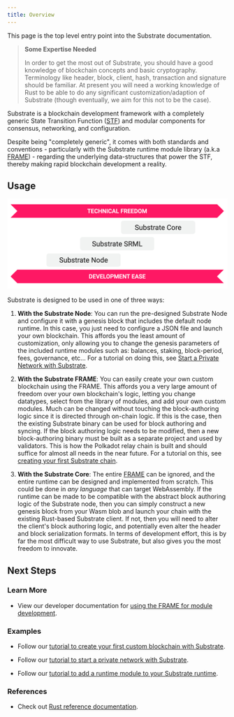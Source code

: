 ```yaml
---
title: Overview
---
```


This page is the top level entry point into the Substrate documentation.

> **Some Expertise Needed**
>
>In order to get the most out of Substrate, you should have a good knowledge of blockchain concepts
>and basic cryptography. Terminology like header, block, client, hash, transaction and signature
>should be familiar. At present you will need a working knowledge of Rust to be able to do any
>significant customization/adaption of Substrate (though eventually, we aim for this not to be the
>case).

Substrate is a blockchain development framework with a completely generic State Transition Function
([STF](glossary.md#stf-state-transition-function)) and modular components for consensus, networking,
and configuration.

Despite being "completely generic", it comes with both standards and conventions - particularly with
the Substrate runtime module library (a.k.a [FRAME](conceptual/runtime/frame.md)) - regarding the underlying
data-structures that power the STF, thereby making rapid blockchain development a reality.

## Usage

![Technical Freedom vs Development Ease](assets/technical-freedom.png)

Substrate is designed to be used in one of three ways:

1. **With the Substrate Node**: You can run the pre-designed Substrate Node and configure it with a
   genesis block that includes the default node runtime. In this case, you just need to configure a
   JSON file and launch your own blockchain. This affords you the least amount of customization,
   only allowing you to change the genesis parameters of the included runtime modules such as:
   balances, staking, block-period, fees, governance, etc... For a tutorial on doing this, see
   [Start a Private Network with Substrate](tutorials/start-a-private-network/index.md).

2. **With the Substrate FRAME**: You can easily create your own custom blockchain using the FRAME. This affords
   you a very large amount of freedom over your own blockchain's logic, letting you change
   datatypes, select from the library of modules, and add your own custom modules. Much can be
   changed without touching the block-authoring logic since it is directed through on-chain logic.
   If this is the case, then the existing Substrate binary can be used for block authoring and
   syncing. If the block authoring logic needs to be modified, then a new block-authoring binary
   must be built as a separate project and used by validators. This is how the Polkadot relay chain
   is built and should suffice for almost all needs in the near future. For a tutorial on this, see
   [creating your first Substrate chain](tutorials/creating-your-first-substrate-chain/index.md).

3. **With the Substrate Core**: The entire [FRAME](conceptual/runtime/frame.md) can be ignored, and
   the entire runtime can be designed and implemented from scratch. This could be done in _any
   language_ that can target WebAssembly. If the runtime can be made to be compatible with the
   abstract block authoring logic of the Substrate node, then you can simply construct a new genesis
   block from your Wasm blob and launch your chain with the existing Rust-based Substrate client. If
   not, then you will need to alter the client's block authoring logic, and potentially even
   alter the header and block serialization formats. In terms of development effort, this is by
   far the most difficult way to use Substrate, but also gives you the most freedom to innovate.

## Next Steps

### Learn More

- View our developer documentation for [using the FRAME for module
  development](development/module/index.md).

### Examples

- Follow our [tutorial to create your first custom blockchain with
  Substrate](tutorials/creating-your-first-substrate-chain/index).

- Follow our [tutorial to start a private network with
  Substrate](tutorials/start-a-private-network-with-substrate).

- Follow our [tutorial to add a runtime module to your Substrate
  runtime](tutorials/adding-a-module-to-your-runtime).

### References

- Check out [Rust reference documentation](https://substrate.dev/rustdocs/master).

